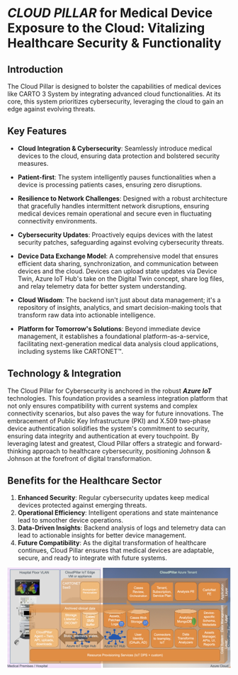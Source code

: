 # _CLOUD PILLAR_ for Medical Device Exposure to the Cloud: Vitalizing Healthcare Security & Functionality

## Introduction
The Cloud Pillar is designed to bolster the capabilities of medical devices like CARTO 3 System by integrating advanced cloud functionalities. At its core, this system prioritizes cybersecurity, leveraging the cloud to gain an edge against evolving threats.

## Key Features

- **Cloud Integration & Cybersecurity**: Seamlessly introduce medical devices to the cloud, ensuring data protection and bolstered security measures. 

- **Patient-first**: The system intelligently pauses functionalities when a device is processing patients cases, ensuring zero disruptions.
  
- **Resilience to Network Challenges**: Designed with a robust architecture that gracefully handles intermittent network disruptions, ensuring medical devices remain operational and secure even in fluctuating connectivity environments.
  
- **Cybersecurity Updates**: Proactively equips devices with the latest security patches, safeguarding against evolving cybersecurity threats.
  
- **Device Data Exchange Model**: A comprehensive model that ensures efficient data sharing, synchronization, and communication between devices and the cloud. Devices can upload state updates via Device Twin, Azure IoT Hub's take on the Digital Twin concept, share log files, and relay telemetry data for better system understanding.
  
- **Cloud Wisdom**: The backend isn't just about data management; it's a repository of insights, analytics, and smart decision-making tools that transform raw data into actionable intelligence.
  
- **Platform for Tomorrow's Solutions**: Beyond immediate device management, it establishes a foundational platform-as-a-service, facilitating next-generation medical data analysis cloud applications, including systems like CARTONET™.

## Technology & Integration
The Cloud Pillar for Cybersecurity is anchored in the robust **_Azure IoT_** technologies. This foundation provides a seamless integration platform that not only ensures compatibility with current systems and complex connectivity scenarios, but also paves the way for future innovations. The embracement of Public Key Infrastructure (PKI) and X.509 two-phase device authentication solidifies the system's commitment to security, ensuring data integrity and authentication at every touchpoint. By leveraging latest and greatest, Cloud Pillar offers a strategic and forward-thinking approach to healthcare cybersecurity, positioning Johnson & Johnson at the forefront of digital transformation.

## Benefits for the Healthcare Sector

1. **Enhanced Security**: Regular cybersecurity updates keep medical devices protected against emerging threats.
2. **Operational Efficiency**: Intelligent operations and state maintenance lead to smoother device operations.
3. **Data-Driven Insights**: Backend analysis of logs and telemetry data can lead to actionable insights for better device management.
4. **Future Compatibility**: As the digital transformation of healthcare continues, Cloud Pillar ensures that medical devices are adaptable, secure, and ready to integrate with future systems.

![image.png](.images/cpeconnected.png)
